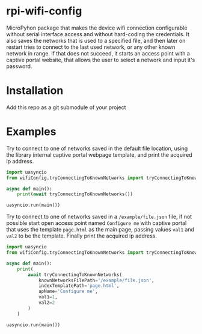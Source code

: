 # rpi-wifi-config
MicroPyhon package that makes the device wifi connection configurable without serial interface access and without hard-coding the credentials.
It also saves the networks that is used to a specified file, and then later on restart tries to connect to the last used network,
or any other known network in range. If that does not succeed, it starts an access point with a captive portal website, that allows the user
to select a network and input it's password.

# Installation
Add this repo as a git submodule of your project

# Examples
Try to connect to one of networks saved in the default file location, using the library internal captive portal webpage template, and
print the acquired ip address.
```py
import uasyncio
from wifiConfig.tryConnectingToKnownNetworks import tryConnectingToKnownNetworks

async def main():
    print(await tryConnectingToKnownNetworks())

uasyncio.run(main())
```

Try to connect to one of networks saved in a `/example/file.json` file, if not possible start open access point named `Configure me`
with captive portal that uses the template `page.html` as the main page, passing values `val1` and `val2` to be the template.
Finally print the acquired ip address.
```py
import uasyncio
from wifiConfig.tryConnectingToKnownNetworks import tryConnectingToKnownNetworks

async def main():
    print(
        await tryConnectingToKnownNetworks(
            knownNetworksFilePath='/example/file.json',
            indexTemplatePath='page.html',
            apName='Configure me',
            val1=1,
            val2=2
        )
    )

uasyncio.run(main())
```
